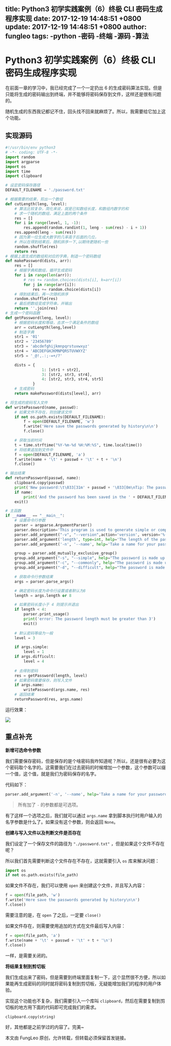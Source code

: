 title: Python3 初学实践案例（6）终极 CLI 密码生成程序实现
date: 2017-12-19 14:48:51 +0800
update: 2017-12-19 14:48:51 +0800
author: fungleo
tags:
    -python
    -密码
    -终端
    -源码
    -算法
---

# Python3 初学实践案例（6）终极 CLI 密码生成程序实现

在前面一章的学习中，我已经完成了一个一定扔出 6 的生成密码算法实现。但是只能将生成的密码输出到终端，并不能够将密码保存到文件，这样还是很有问题的。

随机生成的东西我记都记不住，回头找不回来就麻烦了。所以，我需要给它加上这个功能。

## 实现源码

```python
#!/usr/bin/env python3
# -*- coding: UTF-8 -*-
import random
import argparse
import os
import time
import clipboard

# 设定密码保存路径
DEFAULT_FILENAME = './password.txt'

# 根据需要的结果，剪出一个数组
def cutLength(leng, level):
    # 算法比较复杂，简化来说，就是已知数组长度，和数组内数字的和
    # 求一个随机的数组，满足上面的两个条件
    res = []
    for i in range(level, 1, -1):
        res.append(random.randint(1, leng - sum(res) - i + 1))
    res.append(leng - sum(res))
    # 因为第一位生成大数字的几率高于后面的几位，
    # 所以在得到结果后，随机排序一下,以期待更随机一些
    random.shuffle(res)
    return res
# 根据上面生成的数组和对应的字典，制造一个密码数组
def makePassword(dists, arr):
    res = []
    # 根据字典和数组，循环生成密码
    for i in range(len(arr)):
        # res += random.choices(dists[i], k=arr[i])
        for j in range(arr[i]):
            res += random.choice(dists[i])
    # 得到结果后，再一次随机排序
    random.shuffle(res)
    # 最后把数组变成字符串，并输出
    return ''.join(res)
# 生成一个密码函数
def getPassword(leng, level):
    # 根据密码长度和等级，去求一个满足条件的数组
    arr = cutLength(leng,level)
    # 制造字典
    str1 = '01'
    str2 = '23456789'
    str3 = 'abcdefghijkmnpqrstuvwxyz'
    str4 = 'ABCDEFGHJKMNPQRSTUVWXYZ'
    str5 = '_@!,.:;-=+/?'

    dists = {
                1: [str1 + str2],
                3: [str2, str3, str4],
                4: [str2, str3, str4, str5]
            }
    # 生成密码
    return makePassword(dists[level], arr)

# 将生成的密码写入文件
def writePassword(name, passwd):
    # 如果文件不存在，则创建该文件
    if not os.path.exists(DEFAULT_FILENAME):
        f = open(DEFAULT_FILENAME, 'w')
        f.write('Here save the passwords generated by history\n\n')
        f.close()

    # 获取当前时间
    t = time.strftime("%Y-%m-%d %H:%M:%S", time.localtime())
    # 将结果追加到文件中
    f = open(DEFAULT_FILENAME, 'a')
    f.write(name + '\t' + passwd + '\t' + t + '\n')
    f.close()

# 输出结果
def returnPassword(passwd, name):
    clipboard.copy(passwd)
    print('New password:\t\033[31m' + passwd + '\033[0m\nTip: The password has been copied to the clipboard')
    if name:
        print('And the password has been saved in the ' + DEFAULT_FILENAME + ' file')
    exit()

# 主函数
if __name__ == "__main__":
    # 设置命令行参数
    parser = argparse.ArgumentParser()
    parser.description='This program is used to generate simple or complex passwords'
    parser.add_argument("-v", "--version",action='version', version='%(prog)s 1.0')
    parser.add_argument('length', type=int, help='The length of the password (Default 8)', nargs='?')
    parser.add_argument('-n', '--name', help='Take a name for your password and Write it in ' + DEFAULT_FILENAME)

    group = parser.add_mutually_exclusive_group()
    group.add_argument("-s", "--simple", help="The password is made up of pure numbers", action="store_true")
    group.add_argument("-c", "--commonly", help="The password is made up of numbers and letters (Default)", action="store_true")
    group.add_argument("-d", "--difficult", help="The password is made up of numbers, letters, and punctuation", action="store_true")

    # 获取命令行参数结果
    args = parser.parse_args()

    # 确定密码长度为命令行设置或者默认为8
    length = args.length or 8

    # 如果密码长度小于 4 则提示并退出
    if length < 4:
        parser.print_usage()
        print('error: The password length must be greater than 3')
        exit()
    
    # 默认密码等级为一般
    level = 3

    if args.simple:
        level = 1
    if args.difficult:
        level = 4
    
    # 去得到密码
    res = getPassword(length, level)
    # 如果密码需要保存，则写入文件
    if args.name:
        writePassword(args.name, res)
    # 返回结果
    returnPassword(res, args.name)
```

运行效果：

![](https://raw.githubusercontent.com/fengcms/articles/master/image/19/a148b8a76d1a1d896350efa20ba162.png)
## 重点补充

**新增可选命令参数**

我们需要保存密码，但是保存的是个啥密码我咋知道呢？所以，还是很有必要为这个密码取个名字的。这需要我们在过去密码的时候增加一个参数，这个参数可以缀一个值，这个值，就是我们为密码保存的名字。

代码如下：

```python
parser.add_argument('-n', '--name', help='Take a name for your password and Write it in "./password.txt"')
```

>所有加了 `-` 的参数都是可选项。

有了这样一个选项之后，我们就可以通过 `args.name` 拿到脚本执行时用户输入的名字参数是什么了。如果没有这个参数，则会返回 `None`。

**创建与写入文件以及判断文件是否存在**

我们设定了一个保存文件的路径为 `"./password.txt"` ，但是如果这个文件不存在呢？

所以我们首先需要判断这个文件存在不存在，这就需要引入 `os` 库来解决问题：

```python
import os
if not os.path.exists(file_path)
```

如果文件不存在，我们可以使用 `open` 来创建这个文件，并且写入内容：

```python
f = open(file_path, 'w')
f.write('Here save the passwords generated by history\n\n')
f.close()
```

需要注意的是，在 `open` 了之后，一定要 `close()`

如果文件存在，则需要使用追加的方式在文件最后写入内容：

```python
f = open(file_path, 'a')
f.write(name + '\t' + passwd + '\t' + t + '\n')
f.close()
```

一样，是需要关闭的。

**将结果复制到剪切板**

我们生成出来了密码，但是需要到终端里面复制一下，这个显然很不方便，所以如果能再生成密码的同时就将密码复制到剪切板，无疑能增加我们的程序的用户体验。

实现这个功能也不复杂，我们需要引入一个库叫 `clipboard`，然后在需要复制到剪切板的地方用下面的代码即可完成我们的需求。

```python
clipboard.copy(string)
```

好，其他都是之前学过的内容了。完美~

本文由 FungLeo 原创，允许转载，但转载必须保留首发链接。

